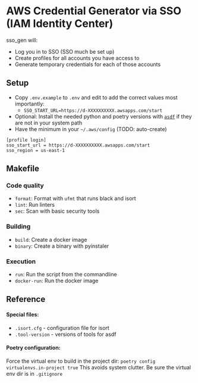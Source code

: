 # AWS Credential Generator via SSO (IAM Identity Center)

sso_gen will:
* Log you in to SSO (SSO much be set up)
* Create profiles for all accounts you have access to
* Generate temporary credentials for each of those accounts

## Setup
* Copy `.env.example` to `.env` and edit to add the correct values most importantly:
  * `SSO_START_URL=https://d-XXXXXXXXXX.awsapps.com/start`
* Optional: Install the needed python and poetry versions with [`asdf`](https://asdf-vm.com/) if they are not in your system path
* Have the minimum in your `~/.aws/config` (TODO: auto-create)
```
[profile login]
sso_start_url = https://d-XXXXXXXXXX.awsapps.com/start
sso_region = us-east-1
```

## Makefile

### Code quality
* `format`: Format with `ufmt` that runs black and isort
* `lint`: Run linters
* `sec`: Scan with basic security tools

### Building
* `build`: Create a docker image
* `binary`: Create a binary with pyinstaler

### Execution
* `run`: Run the script from the commandline
* `docker-run`: Run the docker image

## Reference
#### Special files:
* `.isort.cfg` - configuration file for isort
* `.tool-version` - versions of tools for asdf

#### Poetry configuration:

Force the virtual env to build in the project dir: `poetry config virtualenvs.in-project true` This avoids system clutter.
Be sure the virtual env dir is in `.gitignore`

